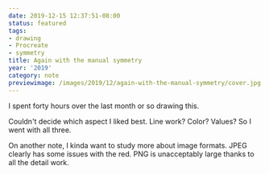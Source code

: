 ```yaml
---
date: 2019-12-15 12:37:51-08:00
status: featured
tags:
- drawing
- Procreate
- symmetry
title: Again with the manual symmetry
year: '2019'
category: note
previewimage: /images/2019/12/again-with-the-manual-symmetry/cover.jpg
---
```


I spent forty hours over the last month or so drawing this.

Couldn't decide which aspect I liked best. Line work? Color? Values? So I went with all three.

On another note, I kinda want to study more about image formats. JPEG clearly has some issues with the red. PNG is
unacceptably large thanks to all the detail work.
